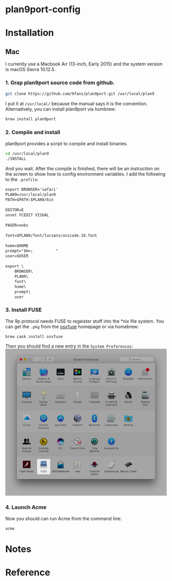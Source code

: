 # plan9port-config

# Installation

## Mac

I currently use a Macbook Air (13-inch, Early 2015) and the system version is
macOS Sierra 10.12.5.

### 1. Grap plan9port source code from github.

``` bash
git clone https://github.com/9fans/plan9port.git /usr/local/plan9
```
I put it at `/usr/local/` because the manual says it is the convention.
Alternatively, you can install plan9port via hombrew:
``` bash
brew install plan9port
```

### 2. Compile and install

plan9port provides a script to compile and install binaries.
```bash
cd /usr/local/plan9
./INSTALL
```
And you wait. After the compile is finished, there will be an instruction on the
screen to show how to config environment variables. I add the following to the
`.profile`:

```
export BROWSER='safari'
PLAN9=/usr/local/plan9
PATH=$PATH:$PLAN9/bin

EDITOR=E
unset FCEDIT VISUAL

PAGER=nobs

font=$PLAN9/font/lucsans/unicode.10.font

home=$HOME
prompt="$H=;          "
user=$USER

export \
    BROWSER\
    PLAN9\
    font\
    home\
    prompt\
    user
```

### 3. Install FUSE

The 9p protocol needs FUSE to regeister stuff into the *nix file system. You can
get the `.pkg` from the [osxfuse](https://osxfuse.github.io) homepage or via
homebrew:
```bash
brew cask install osxfuse
```
Then you should find a new entry in the `System Preferences`:
![FUSE](/images/osxfuse.png)

### 4. Launch Acme

Now you should can run Acme from the command line:
```bash
acme
```

# Notes

# Reference